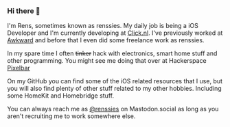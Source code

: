### Hi there 👋

I'm Rens, sometimes known as renssies. My daily job is being a iOS Developer and I'm currently developing at [Click.nl](https://click.nl). I've previously worked at [Awkward](https://awkward.co) and before that I even did some freelance work as renssies. 

In my spare time I often ~~tinker~~ hack with electronics, smart home stuff and other programming. You might see me doing that over at Hackerspace [Pixelbar](https://pixelbar.nl)

On my GitHub you can find some of the iOS related resources that I use, but you will also find plenty of other stuff related to my other hobbies. Including some HomeKit and Homebridge stuff.

You can always reach me as [@renssies](https://mastodon.social/@renssies) on Mastodon.social as long as you aren't recruiting me to work somewhere else.

<!--
**renssies/renssies** is a ✨ _special_ ✨ repository because its `README.md` (this file) appears on your GitHub profile.

Here are some ideas to get you started:

- 🔭 I’m currently working on ...
- 🌱 I’m currently learning ...
- 👯 I’m looking to collaborate on ...
- 🤔 I’m looking for help with ...
- 💬 Ask me about ...
- 📫 How to reach me: ...
- 😄 Pronouns: ...
- ⚡ Fun fact: ...
-->
